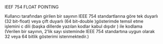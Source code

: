 IEEF 754 FLOAT POINTING

Kullancı tarafından girilen bir sayının IEEE 754 standartlarına göre tek duyarlı (32 bit-float) veya çift duyarlı (64 bit-double )gösterimde temsil etme işlemini c dili (başka dillerde yazılan kodlar kabul dışıdır ) ile kodlama (Verilen bir sayının, 2’lik sayı sisteminde IEEE 754 standartına uygun olarak 32 veya 64 bitlik gösterimi istenmektedir.)
